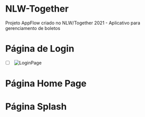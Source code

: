 # NLW-Together
Projeto AppFlow criado no NLW/Together 2021 - Aplicativo para gerenciamento de boletos

# Página de Login
- [ ] [](url)
![LoginPage](https://user-images.githubusercontent.com/58368539/122853617-e455b580-d2e8-11eb-9023-3797fe8b6d30.jpg)


# Página Home Page

# Página Splash
